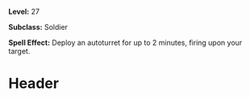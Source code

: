 <!-- TITLE: Spell: Deploy Autoturret -->
<!-- SUBTITLE:  -->

**Level:** 27

**Subclass:** Soldier

**Spell Effect:** Deploy an autoturret for up to 2 minutes, firing upon your target.

# Header
